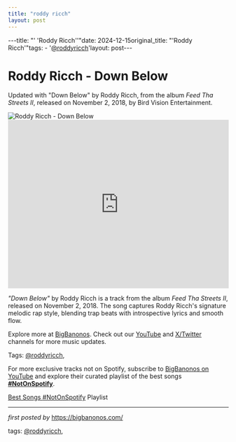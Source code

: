 ```yaml
---
title: "roddy ricch"
layout: post
---
```

---title: "' 'Roddy Ricch''"date: 2024-12-15original_title: "'Roddy Ricch'"tags:  - '[@roddyricch](/tags/roddyricch/)'layout: post---<!-- Title of the Post --><h1 >Roddy Ricch - Down Below</h1> <!-- Introductory Text --><p >Updated with "Down Below" by Roddy Ricch, from the album *Feed Tha Streets II*, released on November 2, 2018, by Bird Vision Entertainment.</p> <!-- Featured Image --><div > <img src="https://i.ytimg.com/vi/GT_ifHNx1ZQ/mqdefault.jpg" alt="Roddy Ricch - Down Below" /></div> <!-- YouTube Video Embed --><div > <iframe width="100%" height="385" src="https://www.youtube.com/embed/CJOZc02VwJM" title="Roddy Ricch - Down Below [Official Music Video]" frameborder="0" allow="accelerometer; autoplay; clipboard-write; encrypted-media; gyroscope; picture-in-picture; web-share" referrerpolicy="strict-origin-when-cross-origin" allowfullscreen></iframe></div> <!-- Song Information --><div > <p><em>"Down Below"</em> by Roddy Ricch is a track from the album *Feed Tha Streets II*, released on November 2, 2018. The song captures Roddy Ricch's signature melodic rap style, blending trap beats with introspective lyrics and smooth flow.</p></div> <!-- Footer Links --><div > <p>Explore more at <a href="https://bigbanonos.com/" target="_blank">BigBanonos</a>. Check out our <a href="https://www.youtube.com/[@BigBanonos](/tags/BigBanonos/)" target="_blank">YouTube</a> and <a href="https://x.com/bigbanonos" target="_blank">X/Twitter</a> channels for more music updates.</p></div> <!-- Tags --><p >Tags: [@roddyricch](/tags/roddyricch/),</p><!--Subscribe and Playlist Links--><div>    <p>For more exclusive tracks not on Spotify, subscribe to <a href="https://www.youtube.com/[@BigBanonos](/tags/BigBanonos/)" target="_blank">BigBanonos on YouTube</a> and explore their curated playlist of the best songs <strong>[#NotOnSpotify](/tags/NotOnSpotify/)</strong>.</p>    <p><a href="https://www.youtube.com/playlist?list=PLtuNtuTatqI0kFahUCbtbfenC_ET5O_tr" target="_blank">Best Songs [#NotOnSpotify](/tags/NotOnSpotify/) Playlist<br /></a></p></div><hr /><p><em>first posted by</em> <a href="https://bigbanonos.com/" rel="noopener" target="_new">https://bigbanonos.com/</a></p><p>tags: [@roddyricch](/tags/roddyricch/),</p>